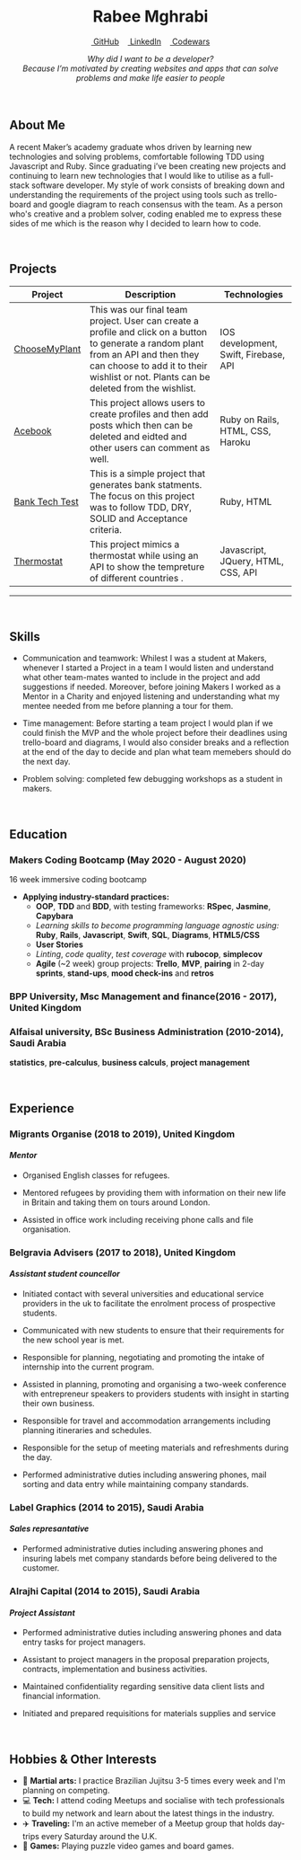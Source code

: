 <!DOCTYPE html>

<h1 align="center">Rabee Mghrabi</h1>

<div align="center">

[&nbsp;GitHub](https://github.com/Rabee93)&nbsp;&nbsp;&nbsp;&nbsp;[&nbsp;LinkedIn](https://www.linkedin.com/in/rabee-mghrabi-a81678a1/)&nbsp;&nbsp;&nbsp;&nbsp;[&nbsp;Codewars](https://www.codewars.com/users/Rabee93)

<em>
                                  Why did I want to be a developer? <br>
      Because I’m motivated by creating websites and apps that can solve problems and make life easier to people<br><br>
</em>
</div>
<br>

## About Me

A recent Maker’s academy graduate whos driven by learning new technologies and solving problems, comfortable following TDD using Javascript and Ruby. Since graduating i’ve been creating new projects and continuing to learn new technologies that I would like to utilise as a full-stack software developer. 
My style of work consists of breaking down and understanding the requirements of the project using tools such as trello-board and google diagram to reach consensus with the team. As a person who's creative and a problem solver, coding enabled me to express these sides of me which is the reason why I decided to learn how to code.  


<br>

## Projects

| Project | Description | Technologies |
|-|-|-|
| [ChooseMyPlant](https://github.com/Rabee93/ChooseMyPlant) | This was our final team project. User can create a profile and click on a button to generate a random plant from an API and then they can choose to add it to their wishlist or not. Plants can be deleted from the wishlist.  | IOS development, Swift, Firebase, API|
| [Acebook](https://github.com/Rabee93/acebook-dreambook-2020)| This project allows users to create profiles and then add posts which then can be deleted and eidted and other users can comment as well.|Ruby on Rails, HTML, CSS, Haroku |
| [Bank Tech Test](https://github.com/Rabee93/bank_account) | This is a simple project that generates bank statments. <br> The focus on this project was to follow TDD, DRY, SOLID and Acceptance criteria. | Ruby, HTML |
| [Thermostat](https://github.com/Rabee93/Thermostat)| This project mimics a thermostat while using an API to show the tempreture of different countries .|Javascript, JQuery, HTML, CSS, API |
----

<br>

## Skills

- Communication and teamwork: Whilest I was a student at Makers, whenever I started a Project in a team I would listen and understand what other team-mates wanted to include in the project and add suggestions if needed. Moreover, before joining Makers I worked as a Mentor in a Charity and enjoyed listening and understanding what my mentee needed from me before planning a tour for them. 

- Time management: Before starting a team project I would plan if we could finish the MVP and the whole project before their deadlines using trello-board and diagrams, I would also consider breaks and a reflection at the end of the day to decide and plan what team memebers should do the next day.

- Problem solving: completed few debugging workshops as a student in makers. 

<br>

## Education

### Makers Coding Bootcamp (May 2020 - August 2020)

16 week immersive coding bootcamp

- **Applying industry-standard practices:**
  - <a title = "Programming paradigm">**OOP**</a>, <a title = "Software Development Process">**TDD**</a> and <a title = "Software Development Process">**BDD**</a>, with testing frameworks: **RSpec**, **Jasmine**, **Capybara**
  - *Learning skills to become programming language agnostic using:* **Ruby**, **Rails**, **Javascript**, **Swift**, **SQL**, **Diagrams**, **HTML5/CSS**
  - **User Stories**
  - *Linting*, *code quality*, *test coverage* with **rubocop**, **simplecov**
  - **Agile** (~2 week) group projects: **Trello**, <a title = "Minimum Viable Product">**MVP**</a>, **pairing** in 2-day **sprints**, **stand-ups**, **mood check-ins** and **retros**

### BPP University, Msc Management and finance(2016 - 2017), United Kingdom 
 
### Alfaisal university, BSc Business Administration (2010-2014), Saudi Arabia 

**statistics**, **pre-calculus**, **business calculs**, **project management**

<br>

## Experience

### Migrants Organise (2018 to 2019), United Kingdom   
#### *Mentor*  

- Organised English classes for refugees.

- Mentored refugees by providing them with information on their new life in Britain and taking them on tours around London.

- Assisted in office work including receiving phone calls and file organisation.

### Belgravia Advisers (2017 to 2018), United Kingdom    
#### *Assistant student councellor*  

- Initiated contact with several universities and educational service providers in the uk to facilitate the enrolment process of prospective students.

- Communicated with new students to ensure that their requirements for the new school year is met.

- Responsible for planning, negotiating and promoting the intake of internship into the current program.

- Assisted in planning, promoting and organising a two-week conference with entrepreneur speakers to providers students with insight in starting their own business.

- Responsible for travel and accommodation arrangements including planning itineraries and schedules.

- Responsible for the setup of meeting materials and refreshments during the day.

- Performed administrative duties including answering phones, mail sorting and data entry while maintaining company standards.


###  Label Graphics (2014 to 2015), Saudi Arabia    
#### *Sales represantative*  

- Performed administrative duties including answering phones and insuring labels met company standards before being delivered to the customer.

### Alrajhi Capital (2014 to 2015), Saudi Arabia
#### *Project Assistant*  

- Performed administrative duties including answering phones and data entry tasks for project managers.

- Assistant to project managers in the proposal preparation projects, contracts, implementation and business activities.

- Maintained confidentiality regarding sensitive data client lists and financial information.

- Initiated and prepared requisitions for materials supplies and service
<br>

## Hobbies & Other Interests

- 🥋 **Martial arts:** I practice Brazilian Jujitsu 3-5 times every week and I'm planning on competing.
- 💻 **Tech:** I attend coding Meetups and socialise with tech professionals to build my network and learn about the latest things in the industry.
- ✈️ **Traveling:** I'm an active memeber of a Meetup group that holds day-trips every Saturday around the U.K.
- 🎲 **Games:** Playing puzzle video games and board games.
